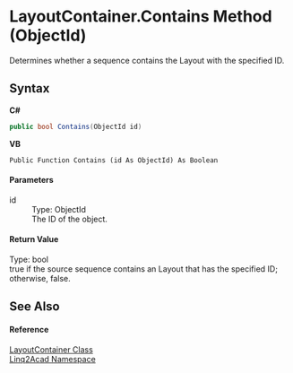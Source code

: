 # LayoutContainer.Contains Method (ObjectId)
 

Determines whether a sequence contains the Layout with the specified ID.

## Syntax

**C#**<br />
``` C#
public bool Contains(ObjectId id)
```

**VB**<br />
``` VB
Public Function Contains (id As ObjectId) As Boolean
```


#### Parameters
<dl><dt>id</dt><dd>Type: ObjectId<br />The ID of the object.</dd></dl>

#### Return Value
Type: bool<br />true if the source sequence contains an Layout that has the specified ID; otherwise, false.

## See Also


#### Reference
<a href="T_Linq2Acad_LayoutContainer.md">LayoutContainer Class</a><br /><a href="N_Linq2Acad.md">Linq2Acad Namespace</a><br />
